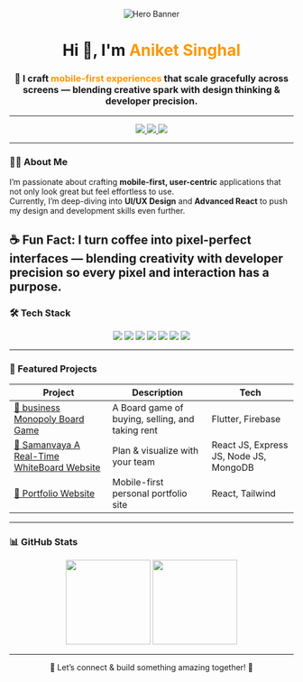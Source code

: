 <!-- Banner / Hero Section -->
<p align="center">
  <img src="https://via.placeholder.com/1200x300.png?text=Aniket+Singhal+%7C+Mobile-First+Developer+%26+Designer" alt="Hero Banner" />
</p>
<h1 align="center">Hi 👋, I'm <span style="color:#ff9800;">Aniket Singhal</span></h1>
<h3 align="center">🚀 I craft <span style="color:#ff9800;">mobile-first experiences</span> that scale gracefully across screens — blending creative spark with design thinking & developer precision.</h3>

---

<!-- Social Links -->
<p align="center">
  <a href="https://www.linkedin.com/in/aniket-singhal-554b7a2b2" target="_blank">
    <img src="https://img.shields.io/badge/LinkedIn-0077B5?style=for-the-badge&logo=linkedin&logoColor=white"/>
  </a>
  <a href="mailto:ssinghalaniket@gmail.com" target="_blank">
    <img src="https://img.shields.io/badge/Email-D14836?style=for-the-badge&logo=gmail&logoColor=white"/>
  </a>
  <a href="https://saniket.vercel.app" target="_blank">
    <img src="https://img.shields.io/badge/Portfolio-000000?style=for-the-badge&logo=vercel&logoColor=white"/>
  </a>
</p>

---

<!-- About Me -->
### 👨‍💻 About Me  
I’m passionate about crafting **mobile-first, user-centric** applications that not only look great but feel effortless to use.  
Currently, I’m deep-diving into **UI/UX Design** and **Advanced React** to push my design and development skills even further.  

☕ Fun Fact: I turn coffee into **pixel-perfect interfaces** — blending **creativity** with **developer precision** so every pixel and interaction has a purpose.  
---

<!-- Tech Stack -->
### 🛠 Tech Stack  
<p align="center">
  <img src="https://img.shields.io/badge/Flutter-02569B?style=for-the-badge&logo=flutter&logoColor=white"/>
  <img src="https://img.shields.io/badge/Firebase-FFCA28?style=for-the-badge&logo=firebase&logoColor=black"/>
  <img src="https://img.shields.io/badge/React-61DAFB?style=for-the-badge&logo=react&logoColor=000"/>
  <img src="https://img.shields.io/badge/MongoDB-4EA94B?style=for-the-badge&logo=mongodb&logoColor=white"/>
  <img src="https://img.shields.io/badge/Express.js-000000?style=for-the-badge&logo=express&logoColor=white"/>
  <img src="https://img.shields.io/badge/Node.js-43853D?style=for-the-badge&logo=node.js&logoColor=white"/>
  <img src="https://img.shields.io/badge/UI%2FUX-FABF15?style=for-the-badge&logo=figma&logoColor=000"/>
</p>

---

<!-- Featured Projects -->
### 📌 Featured Projects  
| Project | Description | Tech |
|---------|-------------|------|
| [📱 business Monopoly Board Game](https://github.com/AniketS1712/BusinessGame) | A Board game of buying, selling, and taking rent | Flutter, Firebase |
| [🌱 Samanvaya A Real-Time WhiteBoard Website](https://github.com/AniketS1712/Samanvaya/tree/master) | Plan & visualize with your team | React JS, Express JS, Node JS, MongoDB |
| [🎨 Portfolio Website](https://saniket.vercel.app/) | Mobile-first personal portfolio site | React, Tailwind |

---

<!-- GitHub Stats -->
### 📊 GitHub Stats  
<p align="center">
  <img src="https://github-readme-stats.vercel.app/api?username=AniketS1712&show_icons=true&theme=tokyonight" height="150"/>
  <img src="https://streak-stats.demolab.com?user=AniketS1712&theme=tokyonight" height="150"/>
</p>

---

<!-- Footer -->
<p align="center">
  💬 Let’s connect & build something amazing together! 🚀  
</p>
